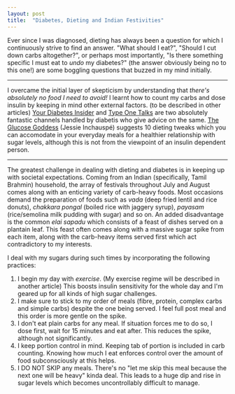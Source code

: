 ```yaml
---
layout: post
title:  "Diabetes, Dieting and Indian Festivities"
---
```


Ever since I was diagnosed, dieting has always been a question for which I continuously strive to find an answer. "What should I eat?", "Should I cut down carbs altogether?", or perhaps most importantly, "Is there something specific I must eat to *undo* my diabetes?" (the answer obviously being no to this one!) are some boggling questions that buzzed in my mind initially.

------------

I overcame the initial layer of skepticism by understanding that *there's absolutely no food I need to avoid!* I learnt how to count my carbs and dose insulin by keeping in mind other external factors. (to be described in other articles) [Your Diabetes Insider](https://www.youtube.com/@yourdiabetesinsider) and [Type One Talks](https://www.youtube.com/@TypeOneTalks) are two absolutely fantastic channels handled by diabetis who give advice on the same. [The Glucose Goddess](https://www.youtube.com/@GlucoseRevolution) (Jessie Inchauspé) suggests 10 dieting tweaks which you can accomodate in your everyday meals for a healthier relationship with sugar levels, although this is not from the viewpoint of an insulin dependent person. 

------------

The greatest challenge in dealing with dieting and diabetes is in keeping up with societal expectations. Coming from an Indian (specifically, Tamil Brahmin) household, the array of festivals throughout July and August comes along with an enticing variety of carb-heavy foods. Most occasions demand the preparation of foods such as *vada* (deep fried lentil and rice donuts), *chakkara pongal* (boiled rice with jaggery syrup), *payasam* (rice/semolina milk pudding with sugar) and so on. An added disadvantage is the common *elai sapadu* which consists of a feast of dishes served on a plantain leaf. This feast often comes along with a massive sugar spike from each item, along with the carb-heavy items served first which act contradictory to my interests.

I deal with my sugars during such times by incorporating the following practices:
1. I begin my day with *exercise*. (My exercise regime will be described in another article) This boosts insulin sensitivity for the whole day and I'm geared up for all kinds of high sugar challenges.
2. I make sure to stick to my order of meals (fibre, protein, complex carbs and simple carbs) despite the one being served. I feel full post meal and this order is more gentle on the spike.
3. I don't eat plain carbs for any meal. If situation forces me to do so, I dose first, wait for 15 minutes and eat after. This reduces the spike, although not significantly.
4. I keep portion control in mind. Keeping tab of portion is included in carb counting. Knowing how much I eat enforces control over the amount of food subconsciously at this helps.
5. I DO NOT SKIP any meals. There's no "let me skip this meal because the next one will be heavy" kinda deal. This leads to a huge dip and rise in sugar levels which becomes uncontrollably difficult to manage.
